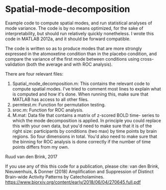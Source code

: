# Spatial-mode-decomposition
Example code to compute spatial modes, and run statistical analyses of mode variance. The code is by no means optimized, for the sake of interpretability, but should run relatively quickly nonetheless. I wrote this code in MATLAB 2012a, and it should be forward compatible. 

The code is written so as to produce modes that are more strongly expressed in the atomoxetine condition than in the placebo condition, and compare the variance of the first mode between conditions using cross-validation (both the average and with ROC analysis). 

There are four relevant files:
1) Spatial_mode_decomposition.m:
	This contains the relevant code to compute spatial modes. 
	I've tried to comment most lines to explain what is 	computed and how it's done. When running this, make sure 	that MATLAB has access to all other files.
2) permtest.m:
	Function for permutation testing.
3) sroc.m:
	Function for ROC analysis.
4) M.mat:
	Data file that contains a matrix of z-scored BOLD time-	series to which the mode decomposition is applied. In 	principle you could replace this with your own data, but 	you'd need to make sure that it is of the right size: 	participants by conditions (two max) by time points by 	brain regions. So four dimensions in total. You'd	also 	need to make sure that the binning for ROC analysis is 	done correctly if the number of time points differs from 	my own.   


Ruud van den Brink, 2017

If you use any of this this code for a publication, please cite: 
van den Brink, Nieuwenhuis, & Donner (2018) Amplification and Suppression of Distinct Brain-wide Activity Patterns by Catecholamines. https://www.biorxiv.org/content/early/2018/06/04/270645.full.pdf
